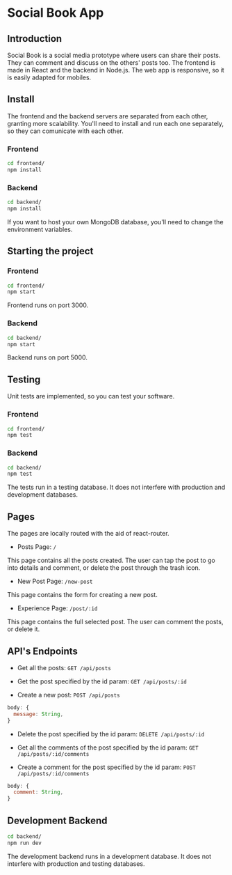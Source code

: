 # Social Book App

## Introduction

Social Book is a social media prototype where users can share their posts. They can comment and discuss on the others' posts too. The frontend is made in React and the backend in Node.js.
The web app is responsive, so it is easily adapted for mobiles.

## Install

The frontend and the backend servers are separated from each other, granting more scalability. You'll need to install and run each one separately, so they can comunicate with each other.

### Frontend

```sh
cd frontend/
npm install
```

### Backend

```sh
cd backend/
npm install
```

If you want to host your own MongoDB database, you'll need to change the environment variables.

## Starting the project

### Frontend

```sh
cd frontend/
npm start
```

Frontend runs on port 3000.

### Backend

```sh
cd backend/
npm start
```

Backend runs on port 5000.

## Testing

Unit tests are implemented, so you can test your software.

### Frontend

```sh
cd frontend/
npm test
```

### Backend

```sh
cd backend/
npm test
```

The tests run in a testing database. It does not interfere with production and development databases.

## Pages

The pages are locally routed with the aid of react-router.

* Posts Page: `/`

This page contains all the posts created. The user can tap the post to go into details and comment, or delete the post through the trash icon.

* New Post Page: `/new-post`

This page contains the form for creating a new post.

* Experience Page: `/post/:id`

This page contains the full selected post. The user can comment the posts, or delete it.

## API's Endpoints

* Get all the posts: `GET /api/posts`

* Get the post specified by the id param: `GET /api/posts/:id`

* Create a new post: `POST /api/posts`

```js
body: {
  message: String,
}
```

* Delete the post specified by the id param: `DELETE /api/posts/:id`

* Get all the comments of the post specified by the id param: `GET /api/posts/:id/comments`

* Create a comment for the post specified by the id param: `POST /api/posts/:id/comments`

```js
body: {
  comment: String,
}
```

## Development Backend

```sh
cd backend/
npm run dev
```

The development backend runs in a development database. It does not interfere with production and testing databases.